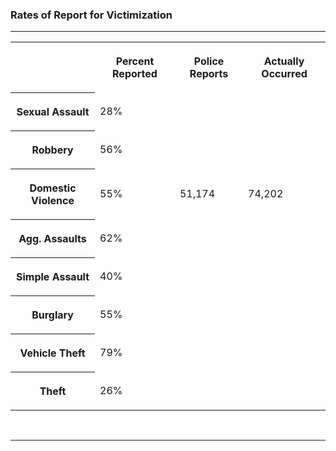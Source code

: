### Rates of Report for Victimization
<hr>
<table class="victim-table">
     <tr>
        <td>
        </td>
        <th>
            <p>Percent Reported</p>
        </th>
        <th>
            <p>Police Reports</p>
        </th>
        <th>
            <p>Actually Occurred</p>
        </th>    
    </tr>
    <tr>
        <th>
            <p>Sexual Assault</p>
        </th>
        <td>
            <p>28%</p>
        </td>
        <td>
    </tr>
    <tr>
        <th>
            <p>Robbery</p>
        </th>
        <td>
            <p>56%</p>
        </td>
    </tr>
    <tr>
        <th>
            <p>Domestic Violence</p>
        </th>
        <td>
            <p>55%</p>
        </td>
        <td>
            <p>51,174</p>
        </td>
        <td>
            <p>74,202</p>
        </td>
    </tr>
    <tr>
        <th>
            <p>Agg. Assaults</p>
        </th>
        <td>
            <p>62%</p>
        </td>
    </tr>
    <tr>
        <th>
            <p>Simple Assault</p>
        </th>
        <td>
            <p>40%</p>
        </td>
    </tr>
    <tr>
        <th>
            <p>Burglary</p>
        </th>
        <td>
            <p>55%</p>
        </td>
    </tr>
    <tr>
        <th>
            <p>Vehicle Theft</p>
        </th>
        <td>
            <p>79%</p>
        </td>
    </tr>
    <tr>
        <th>
            <p>Theft</p>
        </th>
        <td>
            <p>26%</p>
        </td>
    </tr>
</table>
<br><hr><br>